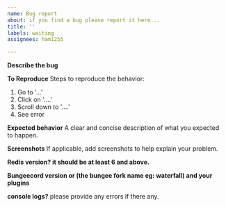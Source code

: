 ```yaml
---
name: Bug report
about: if you find a bug please report it here...
title: ''
labels: waiting
assignees: ham1255

---
```


**Describe the bug**


**To Reproduce**
Steps to reproduce the behavior:
1. Go to '...'
2. Click on '....'
3. Scroll down to '....'
4. See error

**Expected behavior**
A clear and concise description of what you expected to happen.

**Screenshots**
If applicable, add screenshots to help explain your problem.

**Redis version? it should be at least 6 and above.**

**Bungeecord version or (the bungee fork name eg: waterfall) and your plugins**
 

**console logs?**
please provide any errors if there any.
